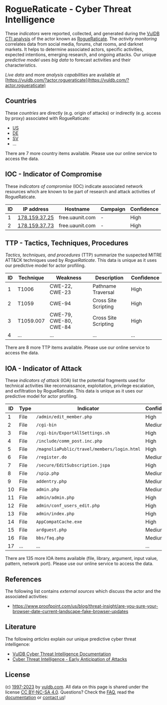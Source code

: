 # RogueRaticate - Cyber Threat Intelligence

These _indicators_ were reported, collected, and generated during the [VulDB CTI analysis](https://vuldb.com/?kb.cti) of the actor known as [RogueRaticate](https://vuldb.com/?actor.rogueraticate). The _activity monitoring_ correlates data from social media, forums, chat rooms, and darknet markets. It helps to determine associated actors, specific activities, expected intentions, emerging research, and ongoing attacks. Our unique _predictive model_ uses _big data_ to forecast activities and their characteristics.

_Live data_ and more _analysis capabilities_ are available at [https://vuldb.com/?actor.rogueraticate](https://vuldb.com/?actor.rogueraticate)

## Countries

These _countries_ are directly (e.g. origin of attacks) or indirectly (e.g. access by proxy) associated with RogueRaticate:

* [US](https://vuldb.com/?country.us)
* [DE](https://vuldb.com/?country.de)
* [SV](https://vuldb.com/?country.sv)
* ...

There are 7 more country items available. Please use our online service to access the data.

## IOC - Indicator of Compromise

These _indicators of compromise_ (IOC) indicate associated network resources which are known to be part of research and attack activities of RogueRaticate.

ID | IP address | Hostname | Campaign | Confidence
-- | ---------- | -------- | -------- | ----------
1 | [178.159.37.25](https://vuldb.com/?ip.178.159.37.25) | free.uaunit.com | - | High
2 | [178.159.37.73](https://vuldb.com/?ip.178.159.37.73) | free.uaunit.com | - | High

## TTP - Tactics, Techniques, Procedures

_Tactics, techniques, and procedures_ (TTP) summarize the suspected MITRE ATT&CK techniques used by _RogueRaticate_. This data is unique as it uses our predictive model for actor profiling.

ID | Technique | Weakness | Description | Confidence
-- | --------- | -------- | ----------- | ----------
1 | T1006 | CWE-22, CWE-23 | Pathname Traversal | High
2 | T1059 | CWE-94 | Cross Site Scripting | High
3 | T1059.007 | CWE-79, CWE-80, CWE-84 | Cross Site Scripting | High
4 | ... | ... | ... | ...

There are 8 more TTP items available. Please use our online service to access the data.

## IOA - Indicator of Attack

These _indicators of attack_ (IOA) list the potential fragments used for technical activities like reconnaissance, exploitation, privilege escalation, and exfiltration by RogueRaticate. This data is unique as it uses our predictive model for actor profiling.

ID | Type | Indicator | Confidence
-- | ---- | --------- | ----------
1 | File | `/admin/edit_member.php` | High
2 | File | `/cgi-bin` | Medium
3 | File | `/cgi-bin/ExportAllSettings.sh` | High
4 | File | `/include/comm_post.inc.php` | High
5 | File | `/magnoliaPublic/travel/members/login.html` | High
6 | File | `/register.do` | Medium
7 | File | `/secure/EditSubscription.jspa` | High
8 | File | `/spip.php` | Medium
9 | File | `addentry.php` | Medium
10 | File | `admin.php` | Medium
11 | File | `admin/admin.php` | High
12 | File | `admin/conf_users_edit.php` | High
13 | File | `admin/index.php` | High
14 | File | `AppCompatCache.exe` | High
15 | File | `ardguest.php` | Medium
16 | File | `bbs/faq.php` | Medium
17 | ... | ... | ...

There are 135 more IOA items available (file, library, argument, input value, pattern, network port). Please use our online service to access the data.

## References

The following list contains _external sources_ which discuss the actor and the associated activities:

* https://www.proofpoint.com/us/blog/threat-insight/are-you-sure-your-browser-date-current-landscape-fake-browser-updates

## Literature

The following _articles_ explain our unique predictive cyber threat intelligence:

* [VulDB Cyber Threat Intelligence Documentation](https://vuldb.com/?kb.cti)
* [Cyber Threat Intelligence - Early Anticipation of Attacks](https://www.scip.ch/en/?labs.20201022)

## License

(c) [1997-2023](https://vuldb.com/?kb.changelog) by [vuldb.com](https://vuldb.com/?kb.about). All data on this page is shared under the license [CC BY-NC-SA 4.0](https://creativecommons.org/licenses/by-nc-sa/4.0/). Questions? Check the [FAQ](https://vuldb.com/?kb.faq), read the [documentation](https://vuldb.com/?kb) or [contact us](https://vuldb.com/?contact)!
